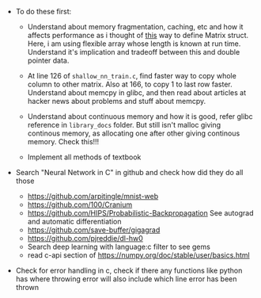 - To do these first:
  - Understand about memory fragmentation, caching, etc and how it affects performance as
    i thought of [this](https://chatgpt.com/share/66b07a73-2eb4-42b7-b208-81dd11b16ed4)
    way to define Matrix struct. Here, i am using flexible array whose length is known
    at run time. Understand it's implication and tradeoff between this and double pointer
    data.

  - At line 126 of `shallow_nn_train.c`, find faster way to copy whole column to other
    matrix. Also at 166, to copy 1 to last row faster.
    Understand about memcpy in glibc, and then read about articles at hacker news about
    problems and stuff about memcpy.

  - Understand about continuous memory and how it is good, refer glibc reference in
    `library_docs` folder.
    But still isn't malloc giving continous memory, as allocating one after other giving
    continous memory. Check this!!!

  - Implement all methods of textbook


- Search "Neural Network in C" in github and check how did they do all those
  - https://github.com/arpitingle/mnist-web
  - https://github.com/100/Cranium
  - https://github.com/HIPS/Probabilistic-Backpropagation
    See autograd and automatic differentiation
  - https://github.com/save-buffer/gigagrad
  - https://github.com/pjreddie/dl-hw0
  - Search deep learning with language:c filter to see gems
  - read c-api section of https://numpy.org/doc/stable/user/basics.html

- Check for error handling in c, check if there any functions like
  python has where throwing error will also include which line error has been thrown
